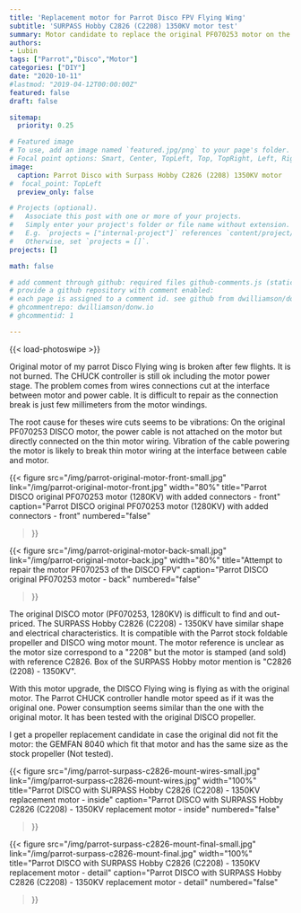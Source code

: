 ```yaml
---
title: 'Replacement motor for Parrot Disco FPV Flying Wing'
subtitle: 'SURPASS Hobby C2826 (C2208) 1350KV motor test'
summary: Motor candidate to replace the original PF070253 motor on the Parrot Disco Flying Wing.
authors:
- Lubin
tags: ["Parrot","Disco","Motor"]
categories: ["DIY"]
date: "2020-10-11"
#lastmod: "2019-04-12T00:00:00Z"
featured: false
draft: false

sitemap:
  priority: 0.25

# Featured image
# To use, add an image named `featured.jpg/png` to your page's folder.
# Focal point options: Smart, Center, TopLeft, Top, TopRight, Left, Right, BottomLeft, Bottom, BottomRight
image:
  caption: Parrot Disco with Surpass Hobby C2826 (2208) 1350KV motor
#  focal_point: TopLeft
  preview_only: false

# Projects (optional).
#   Associate this post with one or more of your projects.
#   Simply enter your project's folder or file name without extension.
#   E.g. `projects = ["internal-project"]` references `content/project/deep-learning/index.md`.
#   Otherwise, set `projects = []`.
projects: []

math: false

# add comment through github: required files github-comments.js (static/js) and comments.html (partial)
# provide a github repository with comment enabled:
# each page is assigned to a comment id. see github from dwilliamson/donw.io
# ghcommentrepo: dwilliamson/donw.io
# ghcommentid: 1

---
```


<!-- Enable Photo Swipe + gallery features -->
{{< load-photoswipe >}}

Original motor of my parrot Disco Flying wing is broken after few flights. It is not burned. The CHUCK controller is still ok including the motor power stage. The problem comes from wires connections cut at the interface between motor and power cable. It is difficult to repair as the connection break is just few millimeters from the motor windings.

The root cause for theses wire cuts seems to be vibrations: On the original PF070253 DISCO motor, the power cable is not attached on the motor but directly connected on the thin motor wiring. Vibration of the cable powering the motor is likely to break thin motor wiring at the interface between cable and motor.

{{< figure 
src="/img/parrot-original-motor-front-small.jpg"
link="/img/parrot-original-motor-front.jpg"
width="80%"
title="Parrot DISCO original PF070253 motor (1280KV) with added connectors - front"
caption="Parrot DISCO original PF070253 motor (1280KV) with added connectors - front"
numbered="false"
>}}

{{< figure 
src="/img/parrot-original-motor-back-small.jpg"
link="/img/parrot-original-motor-back.jpg"
width="80%"
title="Attempt to repair the motor PF070253 of the DISCO FPV"
caption="Parrot DISCO original PF070253 motor - back"
numbered="false"
>}}

The original DISCO motor (PF070253, 1280KV) is difficult to find and out-priced. The SURPASS Hobby C2826 (C2208) - 1350KV have similar shape and electrical characteristics. It is compatible  with the Parrot stock foldable propeller and DISCO wing motor mount. The motor reference is unclear as the motor size correspond to a "2208" but the motor is stamped (and sold) with reference C2826. Box of the SURPASS Hobby motor mention is "C2826 (2208) - 1350KV".

With this motor upgrade, the DISCO Flying wing is flying as with the original motor. The Parrot CHUCK controller handle motor speed as if it was the original one. Power consumption seems similar than the one with the original motor. It has been tested with the original DISCO propeller. 

I get a propeller replacement candidate in case the original did not fit the motor: the GEMFAN 8040 which fit that motor and has the same size as the stock propeller (Not tested).

{{< figure 
src="/img/parrot-surpass-c2826-mount-wires-small.jpg"
link="/img/parrot-surpass-c2826-mount-wires.jpg"
width="100%"
title="Parrot DISCO with SURPASS Hobby C2826 (C2208) - 1350KV replacement motor - inside"
caption="Parrot DISCO with SURPASS Hobby C2826 (C2208) - 1350KV replacement motor - inside"
numbered="false"
>}}

{{< figure 
src="/img/parrot-surpass-c2826-mount-final-small.jpg"
link="/img/parrot-surpass-c2826-mount-final.jpg"
width="100%"
title="Parrot DISCO with SURPASS Hobby C2826 (C2208) - 1350KV replacement motor - detail"
caption="Parrot DISCO with SURPASS Hobby C2826 (C2208) - 1350KV replacement motor - detail"
numbered="false"
>}}